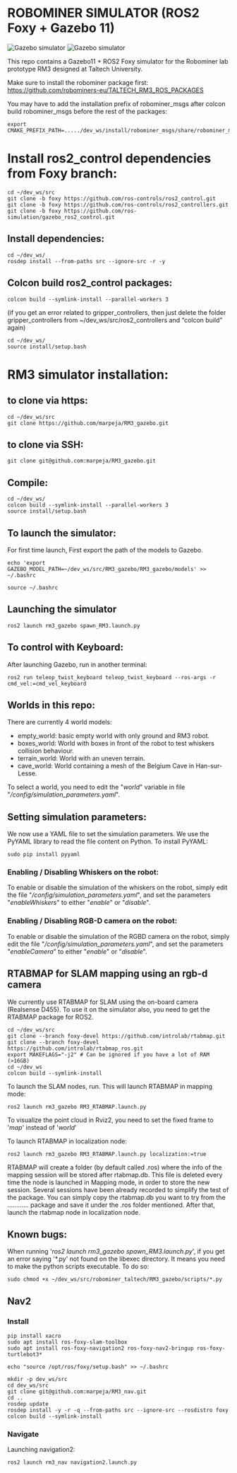 # ROBOMINER SIMULATOR (ROS2 Foxy + Gazebo 11)


![Gazebo simulator](/docs/logo_rm_horiz.png?raw=true "Title")
![Gazebo simulator](/docs/gazebo_screenshot_whiskers.png?raw=true "Title")

This repo contains a Gazebo11 + ROS2 Foxy simulator for the Robominer lab prototype RM3 designed at Taltech University.

Make sure to install the robominer package first:
https://github.com/robominers-eu/TALTECH_RM3_ROS_PACKAGES

You may have to add the installation prefix of robominer_msgs after colcon build robominer_msgs before the rest of the packages:

```
export CMAKE_PREFIX_PATH=...../dev_ws/install/robominer_msgs/share/robominer_msgs/cmake
```


# Install ros2_control dependencies from Foxy branch:

```
cd ~/dev_ws/src
git clone -b foxy https://github.com/ros-controls/ros2_control.git
git clone -b foxy https://github.com/ros-controls/ros2_controllers.git
git clone -b foxy https://github.com/ros-simulation/gazebo_ros2_control.git
```

## Install dependencies:
```
cd ~/dev_ws/
rosdep install --from-paths src --ignore-src -r -y
```

## Colcon build ros2_control packages:
```
colcon build --symlink-install --parallel-workers 3
```

(if you get an error related to gripper_controllers, then just delete the folder gripper_controllers from ~/dev_ws/src/ros2_controllers and “colcon build” again)

```
cd ~/dev_ws/
source install/setup.bash
```

# RM3 simulator installation:

## to clone via https:
```
cd ~/dev_ws/src
git clone https://github.com/marpeja/RM3_gazebo.git
```

## to clone via SSH:
```
git clone git@github.com:marpeja/RM3_gazebo.git
```

## Compile:

```
cd ~/dev_ws/
colcon build --symlink-install --parallel-workers 3
source install/setup.bash
```

## To launch the simulator:

For first time launch, First export the path of the models to Gazebo.

```
echo 'export GAZEBO_MODEL_PATH=~/dev_ws/src/RM3_gazebo/RM3_gazebo/models' >> ~/.bashrc

source ~/.bashrc
```
## Launching the simulator
```
ros2 launch rm3_gazebo spawn_RM3.launch.py
```

## To control with Keyboard:

After launching Gazebo, run in another terminal:

```
ros2 run teleop_twist_keyboard teleop_twist_keyboard --ros-args -r cmd_vel:=cmd_vel_keyboard
```

## Worlds in this repo:
There are currently 4 world models:
  * empty_world: basic empty world with only ground and RM3 robot.
  * boxes_world: World with boxes in front of the robot to test whiskers collision behaviour.
  * terrain_world: World with an uneven terrain.
  * cave_world: World containing a mesh of the Belgium Cave in Han-sur-Lesse.

To select a world, you need to edit the "_world_" variable in file "_/config/simulation_parameters.yaml_".

## Setting simulation parameters:
We now use a YAML file to set the simulation parameters. We use the PyYAML library to read the file content on Python. To install PyYAML:
```
sudo pip install pyyaml
```

### Enabling / Disabling Whiskers on the robot:
To enable or disable the simulation of the whiskers on the robot, simply edit the file "_/config/simulation_parameters.yaml_", and set the parameters "_enableWhiskers_" to either "_enable_" or "_disable_".
### Enabling / Disabling RGB-D camera on the robot:
To enable or disable the simulation of the RGBD camera on the robot, simply edit the file "_/config/simulation_parameters.yaml_", and set the parameters "_enableCamera_" to either "_enable_" or "_disable_".

## RTABMAP for SLAM mapping using an rgb-d camera
We currently use RTABMAP for SLAM using the on-board camera (Realsense D455). To use it on the simulator also, you need to get the RTABMAP package for ROS2.

```
cd ~/dev_ws/src
git clone --branch foxy-devel https://github.com/introlab/rtabmap.git
git clone --branch foxy-devel https://github.com/introlab/rtabmap_ros.git
export MAKEFLAGS="-j2" # Can be ignored if you have a lot of RAM (>16GB)
cd ~/dev_ws
colcon build --symlink-install
```
To launch the SLAM nodes, run. This will launch RTABMAP in mapping mode:

```
ros2 launch rm3_gazebo RM3_RTABMAP.launch.py
```
To visualize the point cloud in Rviz2, you need to set the fixed frame to '_map_' instead of '_world_'

To launch RTABMAP in localization node:
```
ros2 launch rm3_gazebo RM3_RTABMAP.launch.py localization:=true
```

RTABMAP will create a folder (by default called .ros) where the info of the mapping session will be stored after rtabmap.db. This file is deleted every time the node is launched in Mapping mode, in order to store the new session. Several sessions have been already recorded to simplify the test of the package. You can simply copy the rtabmap.db you want to try from the ............ package and save it under the .ros folder mentioned. After that, launch the rtabmap node in localization node.


## Known bugs:
When running '_ros2 launch rm3_gazebo spawn_RM3.launch.py_', if you get an error saying '*.py' not found on the libexec directory. It means you need to make the python scripts executable. To do so:
```
sudo chmod +x ~/dev_ws/src/robominer_taltech/RM3_gazebo/scripts/*.py
```

## Nav2

### Install
```
pip install xacro
sudo apt install ros-foxy-slam-toolbox
sudo apt install ros-foxy-navigation2 ros-foxy-nav2-bringup ros-foxy-turtlebot3*
```
```
echo "source /opt/ros/foxy/setup.bash" >> ~/.bashrc

mkdir -p dev_ws/src
cd dev_ws/src
git clone git@github.com:marpeja/RM3_nav.git
cd ..
rosdep update
rosdep install -y -r -q --from-paths src --ignore-src --rosdistro foxy 
colcon build --symlink-install
```
### Navigate

Launching navigation2:

```
ros2 launch rm3_nav navigation2.launch.py
```


